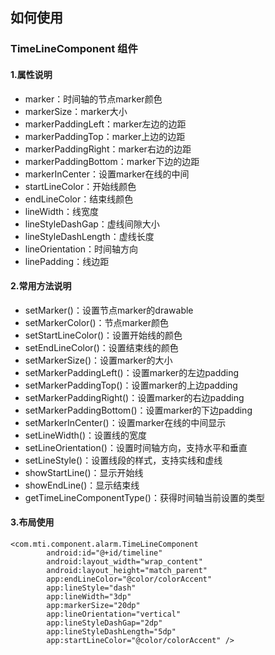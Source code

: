 
## 如何使用
### TimeLineComponent 组件
#### 1.属性说明
* marker：时间轴的节点marker颜色
* markerSize：marker大小
* markerPaddingLeft：marker左边的边距
* markerPaddingTop：marker上边的边距
* markerPaddingRight：marker右边的边距
* markerPaddingBottom：marker下边的边距
* markerInCenter：设置marker在线的中间
* startLineColor：开始线颜色
* endLineColor：结束线颜色
* lineWidth：线宽度
* lineStyleDashGap：虚线间隙大小
* lineStyleDashLength：虚线长度
* lineOrientation：时间轴方向
* linePadding：线边距

#### 2.常用方法说明
* setMarker()：设置节点marker的drawable
* setMarkerColor()：节点marker颜色
* setStartLineColor()：设置开始线的颜色
* setEndLineColor()：设置结束线的颜色
* setMarkerSize()：设置marker的大小
* setMarkerPaddingLeft()：设置marker的左边padding
* setMarkerPaddingTop()：设置marker的上边padding
* setMarkerPaddingRight()：设置marker的右边padding
* setMarkerPaddingBottom()：设置marker的下边padding
* setMarkerInCenter()：设置marker在线的中间显示
* setLineWidth()：设置线的宽度
* setLineOrientation()：设置时间轴方向，支持水平和垂直
* setLineStyle()：设置线段的样式，支持实线和虚线
* showStartLine()：显示开始线
* showEndLine()：显示结束线
* getTimeLineComponentType()：获得时间轴当前设置的类型

#### 3.布局使用
```
<com.mti.component.alarm.TimeLineComponent
        android:id="@+id/timeline"
        android:layout_width="wrap_content"
        android:layout_height="match_parent"
        app:endLineColor="@color/colorAccent"
        app:lineStyle="dash"
        app:lineWidth="3dp"
        app:markerSize="20dp"
        app:lineOrientation="vertical"
        app:lineStyleDashGap="2dp"
        app:lineStyleDashLength="5dp"
        app:startLineColor="@color/colorAccent" />
```
